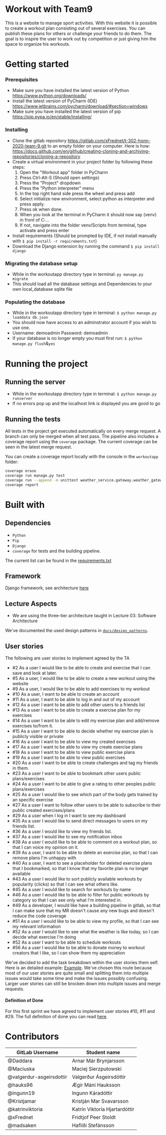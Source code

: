 # Workout with Team9
This is a website to manage sport activities. 
With this website it is possible to create a workout plan consisting out of several exercises.
You can publish these plans for others or challenge your friends to do them.
The goal is to inspire the user to work out by competition or just giving him the space to organize his workouts.

# Getting started

### Prerequisites
* Make sure you have installed the latest version of Python https://www.python.org/downloads/
* Install the latest version of PyCharm (IDE) https://www.jetbrains.com/pycharm/download/#section=windows
* Make sure you have installed the latest version of pip https://pip.pypa.io/en/stable/installing/

### Installing
* Clone the gitlab repository https://gitlab.com/xFrednet/t-302-honn-2020-team-9.git to an empty folder on your computer. 
Here is how: https://docs.github.com/en/github/creating-cloning-and-archiving-repositories/cloning-a-repository
* Create a virtual environment in your project folder by following these steps:
    1. Open the "Workout app" folder in PyCharm
    2. Press Ctrl-Alt-S (Should open settings)
    3. Press the "Project" dropdown
    4. Press the "Python interpreter" menu
    5. In the top right hand side press the wheel and press add
    6. Select initialize new environment, select python as interpreter and press apply.
    7. Press ok when done.
    8. When you look at the terminal in PyCharm it should now say (venv) in front of C:\...
    9. If not, navigate into the folder venv/Scripts from terminal, type activate and press enter
* Install requirements (Should be prompted by IDE, if not install manually with `$ pip install -r requirements.txt`)
* Download the Django extension by running the command `$ pip install django`

### Migrating the database setup
* While in the workoutapp directory type in terminal:
`py manage.py migrate`
* This should load all the database settings and Dependencies to your own local_database sqlite file

### Populating the database
* While in the workoutapp directory type in terminal: `$ python manage.py loaddata db.json`
* You should now have access to an adminstrator account if you wish to use one.
* Username: demoadmin Password: demoadmin
* If your database is no longer empty you must first run: `$ python manage.py flush`&`yes`


# Running the project

## Running the server
* While in the workoutapp directory type in terminal: `$ python manage.py runserver`
* If no errors pop up and the localhost link is displayed you are good to go

## Running the tests
All tests in the project get executed automatically on every merge request. A branch can only be merged when all test pass. The pipeline also includes a coverage report using the `coverage` package. The current coverage can be seen in the latest merge request.

You can create a coverage report locally with the console in the `workoutapp` folder:
```bash
coverage erase
coverage run manage.py test
coverage run --append -m unittest weather_service.gateway.weather_gateway_test
coverage report
```


# Built with

## Dependencies

* `Python`
* `Pip`
* `Django`
* `coverage` for tests and the building pipeline.

The current list can be found in the [requirements.txt](requirements.txt)

## Framework
Django framework, see architecture [here](docs/project_overview/project_architecture.png)

## Lecture Aspects
* We are using the three-tier architecture taught in Lecture 03: Software Architecture

We've documented the used design patterns in [`docs/design_patterns`](docs/design_patterns).

## User stories
The following are user stories to implement agreed by the TA
* \#2 As a user I would like to be able to create and exercise that I can save and look at later.
* \#5 As a user, I would like to be able to create a new workout using the website
* \#9 As a user, I would like to be able to add exercises to my workout
* \#10 As a user, I want to be able to create an account
* \#11 As a user, I want to be able to log in and out of my account
* \#12 As a user I want to be able to add other users to a friends list
* \#13 As a user I want to be able to create a exercise plan for my exercises
* \#14 As a user I want to be able to edit my exercise plan and add/remove exercises to/from it.
* \#15 As a user I want to be able to decide whether my exercise plan is publicly visible or private
* \#16 As a user I want to be able to view my created exercises
* \#17 As a user I want to be able to view my create exercise plans
* \#18 As a user I want to be able to view public exercise plans
* \#19 As a user I want to be able to view public exercises
* \#20 As a user I want to be able to create challenges and tag my friends in them.
* \#23 As a user I want to be able to bookmark other users public plans/exercises 
* \#24 As a user I want to be able to give a rating to other peoples public plans/exercises
* \#25 As a user I would like to see which part of the body gets trained by an specific exercise
* \#27 As a user I want to follow other users to be able to subscribe to their public created exercises/plans
* \#29 As a user when I log in I want to see my dashboard
* \#35 As a user I would like to send direct messages to users on my friends list.
* \#36 As a user I would like to view my friends list.
* \#37 As a user I would like to see my notification inbox
* \#38 As a user I would like to be able to comment on a workout plan, so that I can voice my opinion on it.
* \#39 As a user, I want to be able to delete an exercise plan, so that I can remove plans I'm unhappy with
* \#40 As a user, I want to see a placeholder for deleted exercise plans that I bookmarked, so that I know that my favorite plan is no longer available
* \#43 As a user I would like to sort publicly available workouts by popularity (clicks) so that I can see what others like.
* \#45 As a user I would like to search for workouts by name
* \#46 As a user I would like to be able to filter for public workouts by category so that I can see only what I'm interested in.
* \#49 As a developer, I would like have a building pipeline in gitlab, so that I can make sure that my MR doesn't cause any new bugs and doesn't reduce the code coverage
* #51 As a user I would like to be able to view my profile, so that I can see my relevant information
* #52 As a user I would like to see what the weather is like today, so I can decide what exercise I'm doing
* #52 As a user I want to be able to schedule workouts
* #56 As a user I would like to be able to donate money to workout creators that I like, so I can show them my appreciation

We've decided to add the task breakdown within the user stories them self. Here is an detailed example: [Example](https://gitlab.com/xFrednet/t-302-honn-2020-team-9/-/issues/56). We've chosen this route because most of our user stories are quite small and splitting them into multiple issues would take some time and make the issues possibly confusing. Larger user stories can still be brocken down into multiple issues and merge requests.

#### Definition of Done
For this first sprint we have agreed to implement user stories #10, #11 and #29.
The full definition of done you can read [here](DEFINITION_OF_DONE.md).


# Contributors
| GitLab Username          | Student name                  |
| ------------------------ | ----------------------------- |
| @Daddara                 | Arnar Már Brynjarsson         |
| @Maciuska                | Maciej Sierzputowski          |
| @valgerdur-asgeirsdottir | Valgerður Ásgeirsdóttir       |
| @hauks96                 | Ægir Máni Hauksson            |
| @ingunn19                | Ingunn Káradóttir             |
| @Kristjamar              | Kristján Mar Svavarsson       |
| @katrinviktoria          | Katrín Viktoría Hjartardóttir |
| @xFrednet                | Fridtjof Peer Stoldt          |
| @madsaken                | Hafliði Stefánsson            |

